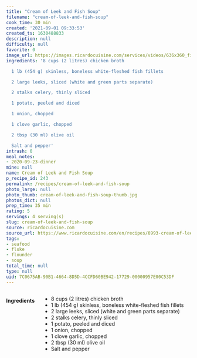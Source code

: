 ```yaml
---
title: "Cream of Leek and Fish Soup"
filename: "cream-of-leek-and-fish-soup"
cook_time: 30 min
created: '2021-09-01 09:33:53'
created_ts: 1630488833
description: null
difficulty: null
favorite: 0
image_url: https://images.ricardocuisine.com/services/videos/636x360_fish-654.jpg
ingredients: '8 cups (2 litres) chicken broth

  1 lb (454 g) skinless, boneless white-fleshed fish fillets

  2 large leeks, sliced (white and green parts separate)

  2 stalks celery, thinly sliced

  1 potato, peeled and diced

  1 onion, chopped

  1 clove garlic, chopped

  2 tbsp (30 ml) olive oil

  Salt and pepper'
intrash: 0
meal_notes:
- 2020-09-23-dinner
mine: null
name: Cream of Leek and Fish Soup
p_recipe_id: 243
permalink: /recipes/cream-of-leek-and-fish-soup
photo_large: null
photo_thumb: cream-of-leek-and-fish-soup-thumb.jpg
photos_dict: null
prep_time: 35 min
rating: 5
servings: 4 serving(s)
slug: cream-of-leek-and-fish-soup
source: ricardocuisine.com
source_url: https://www.ricardocuisine.com/en/recipes/6993-cream-of-leek-and-fish-soup
tags:
- seafood
- fluke
- flounder
- soup
total_time: null
type: null
uid: 7C0675AB-90B1-4664-8D5D-4CCFD60BE942-17729-00000957E00C53DF
---
```

<div class="large-8 medium-7 columns" id="writeup">	</div><!-- #writeup -->
</div><!-- #row-one -->
<div class="row" id="row-two">	<div class="medium-4 small-5 columns" id="ingredients"><h4>Ingredients</h4><div class="box box-ingredients content"><ul>
<li>8 cups (2 litres) chicken broth</li>
<li>1 lb (454 g) skinless, boneless white-fleshed fish fillets</li>
<li>2 large leeks, sliced (white and green parts separate)</li>
<li>2 stalks celery, thinly sliced</li>
<li>1 potato, peeled and diced</li>
<li>1 onion, chopped</li>
<li>1 clove garlic, chopped</li>
<li>2 tbsp (30 ml) olive oil</li>
<li>Salt and pepper</li>
</ul>
</div>	</div>	<div class="medium-6 small-7 columns" id="directions">	</div>